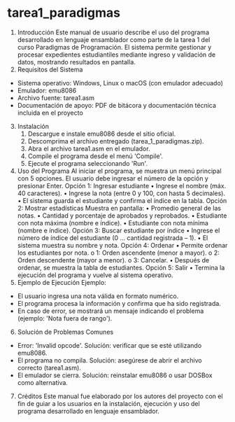 # tarea1_paradigmas

1. Introducción
Este manual de usuario describe el uso del programa desarrollado en lenguaje ensamblador como parte de la tarea 1 del curso Paradigmas de Programación. El sistema permite gestionar y procesar expedientes estudiantiles mediante ingreso y validación de datos, mostrando resultados en pantalla.
2. Requisitos del Sistema
- Sistema operativo: Windows, Linux o macOS (con emulador adecuado)
- Emulador: emu8086 
- Archivo fuente: tarea1.asm
- Documentación de apoyo: PDF de bitácora y documentación técnica incluida en el proyecto
3. Instalación
    1. Descargue e instale emu8086 desde el sitio oficial.
    2. Descomprima el archivo entregado (tarea_1_paradigmas.zip).
    3. Abra el archivo tarea1.asm en el emulador.
    4. Compile el programa desde el menú 'Compile'.
    5. Ejecute el programa seleccionando 'Run'.
4. Uso del Programa
Al iniciar el programa, se muestra un menú principal con 5 opciones. El usuario debe ingresar el número de la opción y presionar Enter.
Opción 1: Ingresar estudiante
•	Ingrese el nombre (máx. 40 caracteres).
•	Ingrese la nota (entre 0 y 100, con hasta 5 decimales).
•	El sistema guarda el estudiante y confirma el índice en la tabla.
Opción 2: Mostrar estadísticas
Muestra en pantalla:
•	Promedio general de las notas.
•	Cantidad y porcentaje de aprobados y reprobados.
•	Estudiante con nota máxima (nombre e índice).
•	Estudiante con nota mínima (nombre e índice).
Opción 3: Buscar estudiante por índice
•	Ingrese el número de índice del estudiante (0 … cantidad registrada – 1).
•	El sistema muestra su nombre y nota.
Opción 4: Ordenar
•	Permite ordenar los estudiantes por nota.
o	1: Orden ascendente (menor a mayor).
o	2: Orden descendente (mayor a menor).
o	3: Cancelar.
•	Después de ordenar, se muestra la tabla de estudiantes.
Opción 5: Salir
•	Termina la ejecución del programa y vuelve al sistema operativo.
5. Ejemplo de Ejecución
Ejemplo:
- El usuario ingresa una nota válida en formato numérico.
- El programa procesa la información y confirma que ha sido registrada.
- En caso de error, se mostrará un mensaje indicando el problema (ejemplo: 'Nota fuera de rango').
6. Solución de Problemas Comunes
- Error: 'Invalid opcode'. Solución: verificar que se esté utilizando emu8086.
- El programa no compila. Solución: asegúrese de abrir el archivo correcto (tarea1.asm).
- El emulador se cierra. Solución: reinstalar emu8086 o usar DOSBox como alternativa.
7. Créditos
Este manual fue elaborado por los autores del proyecto con el fin de guiar a los usuarios en la instalación, ejecución y uso del programa desarrollado en lenguaje ensamblador.
